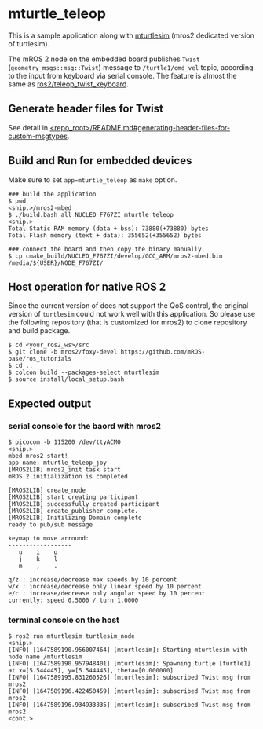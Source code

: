 # mturtle_teleop

This is a sample application along with [mturtlesim](https://github.com/mROS-base/ros_tutorials/tree/mros2/foxy-devel/turtlesim) (mros2 dedicated version of turtlesim).

The mROS 2 node on the embedded board publishes `Twist` (`geometry_msgs::msg::Twist`) message to `/turtle1/cmd_vel` topic, according to the input from keyboard via serial console.
The feature is almost the same as [ros2/teleop_twist_keyboard](https://github.com/ros2/teleop_twist_keyboard).

## Generate header files for Twist

See detail in [<repo_root>/README.md#generating-header-files-for-custom-msgtypes](../README.md#generating-header-files-for-custom-msgtypes).

## Build and Run for embedded devices

Make sure to set `app=mturtle_teleop` as `make` option.

```
### build the application
$ pwd
<snip.>/mros2-mbed
$ ./build.bash all NUCLEO_F767ZI mturtle_teleop
<snip.>
Total Static RAM memory (data + bss): 73880(+73880) bytes
Total Flash memory (text + data): 355652(+355652) bytes

### connect the board and then copy the binary manually.
$ cp cmake_build/NUCLEO_F767ZI/develop/GCC_ARM/mros2-mbed.bin /media/${USER}/NODE_F767ZI/
```

## Host operation for native ROS 2

Since the current version of does not support the QoS control, the original version of `turtlesim` could not work well with this application. So please use the following repository (that is customized for mros2) to clone repository and build package.

```
$ cd <your_ros2_ws>/src
$ git clone -b mros2/foxy-devel https://github.com/mROS-base/ros_tutorials
$ cd ..
$ colcon build --packages-select mturtlesim
$ source install/local_setup.bash
```

## Expected output

### serial console for the baord with mros2

```
$ picocom -b 115200 /dev/ttyACM0
<snip.>
mbed mros2 start!
app name: mturtle_teleop_joy
[MROS2LIB] mros2_init task start
mROS 2 initialization is completed

[MROS2LIB] create_node
[MROS2LIB] start creating participant
[MROS2LIB] successfully created participant
[MROS2LIB] create_publisher complete.
[MROS2LIB] Initilizing Domain complete
ready to pub/sub message

keymap to move arround:
------------------
   u    i    o
   j    k    l
   m    ,    .
------------------
q/z : increase/decrease max speeds by 10 percent
w/x : increase/decrease only linear speed by 10 percent
e/c : increase/decrease only angular speed by 10 percent
currently: speed 0.5000 / turn 1.0000
```

### terminal console on the host

```
$ ros2 run mturtlesim turtlesim_node
<snip.>
[INFO] [1647589190.956007464] [mturtlesim]: Starting mturtlesim with node name /mturtlesim
[INFO] [1647589190.957948401] [mturtlesim]: Spawning turtle [turtle1] at x=[5.544445], y=[5.544445], theta=[0.000000]
[INFO] [1647589195.831260526] [mturtlesim]: subscribed Twist msg from mros2
[INFO] [1647589196.422450459] [mturtlesim]: subscribed Twist msg from mros2
[INFO] [1647589196.934933835] [mturtlesim]: subscribed Twist msg from mros2
<cont.>
```
